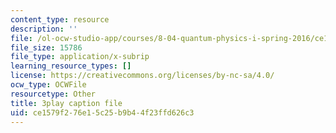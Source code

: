 ```yaml
---
content_type: resource
description: ''
file: /ol-ocw-studio-app/courses/8-04-quantum-physics-i-spring-2016/ce1579f276e15c25b9b44f23ffd626c3_z79v39lMR3k.vtt
file_size: 15786
file_type: application/x-subrip
learning_resource_types: []
license: https://creativecommons.org/licenses/by-nc-sa/4.0/
ocw_type: OCWFile
resourcetype: Other
title: 3play caption file
uid: ce1579f2-76e1-5c25-b9b4-4f23ffd626c3
---
```

